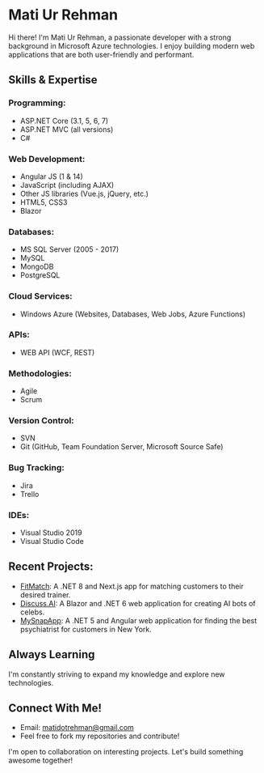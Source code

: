 # Mati Ur Rehman

Hi there! I'm Mati Ur Rehman, a passionate developer with a strong background in Microsoft Azure technologies. I enjoy building modern web applications that are both user-friendly and performant.

## Skills & Expertise

### Programming:
- ASP.NET Core (3.1, 5, 6, 7)
- ASP.NET MVC (all versions)
- C#

### Web Development:
- Angular JS (1 & 14)
- JavaScript (including AJAX)
- Other JS libraries (Vue.js, jQuery, etc.)
- HTML5, CSS3
- Blazor

### Databases:
- MS SQL Server (2005 - 2017)
- MySQL
- MongoDB
- PostgreSQL

### Cloud Services:
- Windows Azure (Websites, Databases, Web Jobs, Azure Functions)

### APIs:
- WEB API (WCF, REST)

### Methodologies:
- Agile
- Scrum

### Version Control:
- SVN
- Git (GitHub, Team Foundation Server, Microsoft Source Safe)

### Bug Tracking:
- Jira
- Trello

### IDEs:
- Visual Studio 2019
- Visual Studio Code

## Recent Projects:

- [FitMatch](https://fit1.vercel.app/): A .NET 8 and Next.js app for matching customers to their desired trainer.
- [Discuss.AI](https://discuss.ai): A Blazor and .NET 6 web application for creating AI bots of celebs.
- [MySnapApp](https://mysnapapp.com): A .NET 5 and Angular web application for finding the best psychiatrist for customers in New York.

## Always Learning

I'm constantly striving to expand my knowledge and explore new technologies.

## Connect With Me!

- Email: matidotrehman@gmail.com
- Feel free to fork my repositories and contribute!

I'm open to collaboration on interesting projects. Let's build something awesome together!
